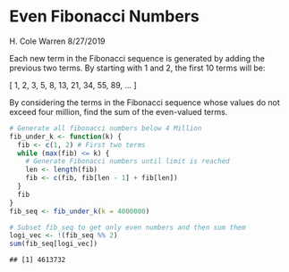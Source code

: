Even Fibonacci Numbers
================
H. Cole Warren
8/27/2019

Each new term in the Fibonacci sequence is generated by adding the
previous two terms. By starting with 1 and 2, the first 10 terms will
be:

\[ 1, 2, 3, 5, 8, 13, 21, 34, 55, 89, ... \]

By considering the terms in the Fibonacci sequence whose values do not
exceed four million, find the sum of the even-valued terms.

``` r
# Generate all fibonacci numbers below 4 Million
fib_under_k <- function(k) {
  fib <- c(1, 2) # First two terms
  while (max(fib) <= k) {
    # Generate Fibonacci numbers until limit is reached
    len <- length(fib)
    fib <- c(fib, fib[len - 1] + fib[len])
  }
  fib
}
fib_seq <- fib_under_k(k = 4000000)

# Subset fib_seq to get only even numbers and then sum them
logi_vec <- !(fib_seq %% 2)
sum(fib_seq[logi_vec])
```

    ## [1] 4613732

